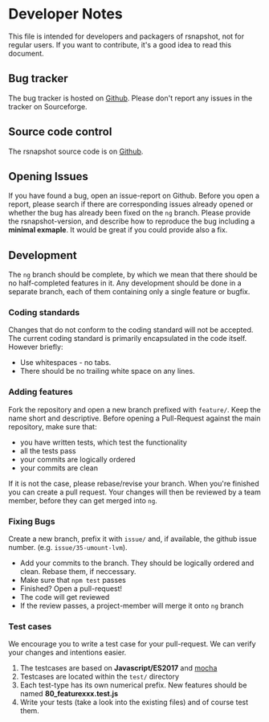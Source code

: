 Developer Notes
================================================

This file is intended for developers and packagers of rsnapshot, not for regular users. 
If you want to contribute, it's a good idea to read this document.

## Bug tracker ##

The bug tracker is hosted on [Github](https://github.com/AenonDynamics/rsnapshot-ng/issues). Please don't report any issues in the tracker on Sourceforge.

## Source code control ##

The rsnapshot source code is on [Github](https://github.com/AenonDynamics/rsnapshot-ng).

## Opening Issues ##

If you have found a bug, open an issue-report on Github. Before you open a report, please search if there are corresponding issues already opened or whether the bug has already been fixed on the `ng` branch. 
Please provide the rsnapshot-version, and describe how to reproduce the bug including a **minimal exmaple**. It would be great if you could provide also a fix.

## Development ##

The `ng` branch should be complete, by which we mean that there should be no half-completed features in it. Any development should be done in a separate branch, each of them containing only a single feature or bugfix.

### Coding standards ###

Changes that do not conform to the coding standard will not be accepted. The current coding standard is primarily encapsulated in the code itself. However briefly:

 * Use whitespaces - no tabs.
 * There should be no trailing white space on any lines.

### Adding features ###

Fork the repository and open a new branch prefixed with `feature/`. Keep the name short and descriptive. Before opening a Pull-Request against the main repository, make sure that:

 * you have written tests, which test the functionality
 * all the tests pass
 * your commits are logically ordered
 * your commits are clean

If it is not the case, please rebase/revise your branch. When you're finished you can create a pull request. Your changes will then be reviewed by a team member, before they can get merged into `ng`.

### Fixing Bugs ###

Create a new branch, prefix it with `issue/` and, if available, the github issue number. (e.g. `issue/35-umount-lvm`).

* Add your commits to the branch. They should be logically ordered and clean. Rebase them, if neccessary. 
* Make sure that `npm test` passes
* Finished? Open a pull-request!
* The code will get reviewed
* If the review passes, a project-member will merge it onto `ng` branch

### Test cases ###

We encourage you to write a test case for your pull-request.  We can verify your changes and intentions easier.

1. The testcases are based on **Javascript/ES2017** and [mocha](https://mochajs.org)
2. Testcases are located within the `test/` directory
3. Each test-type has its own numerical prefix. New features should be named **80_featurexxx.test.js**
4. Write your tests (take a look into the existing files) and of course test them.
